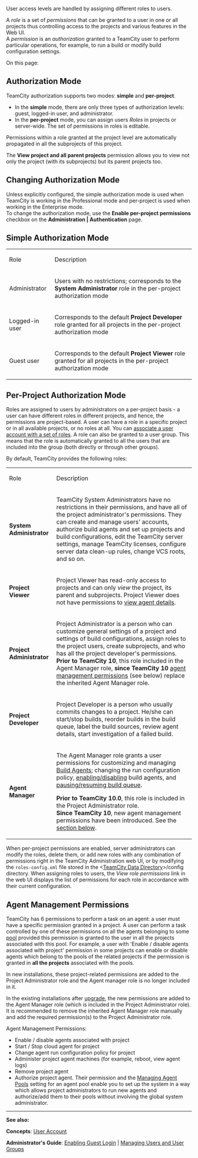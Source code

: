 [//]: # (title: Role and Permission)
[//]: # (auxiliary-id: Role and Permission)

User access levels are handled by assigning different roles to users.

A _role_ is a set of _permissions_ that can be granted to a user in one or all projects thus controlling access to the projects and various features in the Web UI.   
A _permission_ is an _authorization_ granted to a TeamCity user to perform particular operations, for example, to run a build or modify build configuration settings.

On this page:

<tag-list of="chapter" mode="tree" depth="4"/>

## Authorization Mode

TeamCity authorization supports two modes: __simple__ and __per\-project__.
* In the __simple__ mode, there are only three types of authorization levels: guest, logged\-in user, and administrator.   
* In the __per\-project__ mode, you can assign users _Roles_ in projects or server\-wide. The set of permissions in roles is editable.

Permissions within a role granted at the project level are automatically propagated in all the subprojects of this project.

The __View project and all parent projects__ permission allows you to view not only the project (with its subprojects) but its parent projects too.

## Changing Authorization Mode

Unless explicitly configured, the simple authorization mode is used when TeamCity is working in the Professional mode and per\-project is used when working in the Enterprise mode.   
To change the authorization mode, use the __Enable per\-project permissions__ checkbox on the __Administration | Authentication__ page.

## Simple Authorization Mode

<table>

<tr>

<td>

Role

</td>

<td>

Description

</td>

</tr>

<tr>

<td>

Administrator

</td>

<td>

Users with no restrictions; corresponds to the __System Administrator__ role in the per\-project authorization mode

</td></tr><tr>

<td>

Logged\-in user

</td>

<td>

Corresponds to the default __Project Developer__ role granted for all projects in the per\-project authorization mode


</td></tr><tr>

<td>

Guest user

</td>

<td>

Corresponds to the default __Project Viewer__ role granted for all projects in the per\-project authorization mode


</td></tr></table>

## Per-Project Authorization Mode

Roles are assigned to users by administrators on a per\-project basis \- a user can have different roles in different projects, and hence, the permissions are project\-based. A user can have a role in a specific project or in all available projects, or no roles at all. You can [associate a user account with a set of roles](managing-users-and-user-groups.md). A role can also be granted to a user group. This means that the role is automatically granted to all the users that are included into the group (both directly or through other groups).

By default, TeamCity provides the following roles:

<table><tr>

<td>

Role

</td>

<td>

Description

</td></tr><tr>

<td>

 __System Administrator__


</td>

<td>

TeamCity System Administrators have no restrictions in their permissions, and have all of the project administrator's permissions. They can create and manage users' accounts, authorize build agents and set up projects and build configurations, edit the TeamCity server settings, manage TeamCity licenses, configure server data clean\-up rules, change VCS roots, and so on.


</td></tr><tr>

<td>

__Project Viewer__

</td>

<td>

Project Viewer has read\-only access to projects and can only _view_ the project, its parent and subprojects. Project Viewer does not have permissions to [view agent details](build-agents-configuration-and-maintenance.md).

</td></tr><tr>

<td>

 __Project Administrator__


</td>

<td>

Project Administrator is a person who can customize general settings of a project and settings of build configurations, assign roles to the project users, create subprojects, and who has all the project developer's permissions. __Prior to TeamCity 10__, this role included in the Agent Manager role, __since TeamCity 10__ [agent management permissions](#Agent+Management+Permissions) (see below) replace the inherited Agent Manager role.


</td></tr><tr>

<td>

__Project Developer__


</td>

<td>

Project Developer is a person who usually commits changes to a project. He/she can start/stop builds, reorder builds in the build queue, label the build sources, review agent details, start investigation of a failed build.


</td></tr><tr>

<td>

__Agent Manager__


</td>

<td>

The Agent Manager role grants a user permissions for customizing and managing [Build Agents](build-agent.md); changing the run configuration policy, [enabling/disabling](build-agents-configuration-and-maintenance.md) build agents, and [pausing/resuming build queue](build-queue.md).

__Prior to TeamCity 10.0__, this role is included in the Project Administrator role.      
__Since TeamCity 10__, new agent management permissions have been introduced. See the [section below](#Agent+Management+Permissions).


</td></tr></table>

When per\-project permissions are enabled, server administrators can modify the roles, delete them, or add new roles with any combination of permissions right in the TeamCity Administration web UI, or by modifying the `roles-config.xml` file stored in the \<[TeamCity Data Directory](teamcity-data-directory.md)\>\/config directory. When assigning roles to users, the _View role permissions_ link in the web UI displays the list of permissions for each role in accordance with their current configuration.

## Agent Management Permissions

TeamCity has 6 permissions to perform a task on an agent: a user must have a specific permission granted in a project. A user can perform a task controlled by one of these permissions on all the agents belonging to some [pool](agent-pools.md) provided this permission is granted to the user in all the projects associated with this pool. For example, a user with 'Enable / disable agents associated with project' permission in some projects can enable or disable agents which belong to the pools of the related projects if the permission is granted in __all the projects__ associated with the pools. 

In new installations, these project\-related permissions are added to the Project Administrator role and the Agent manager role is no longer included in it.

In the existing installations after [upgrade](upgrade.md), the new permissions are added to the Agent Manager role (which is included in the Project Administrator role). It is recommended to remove the inherited Agent Manager role manually and add the required permission(s) to the Project Administrator role.

 
Agent Management Permissions:

* Enable / disable agents associated with project
* Start / Stop cloud agent for project
* Change agent run configuration policy for project
* Administer project agent machines (for example, reboot, view agent logs)
* Remove project agent
* Authorize project agent. Their permission and the [Managing Agent Pools](agent-pools.md#Managing+Agent+Pools) setting for an agent pool enable you to set up the system in a way which allows project administrators to run new agents and authorize/add them to their pools without involving the global system administrator.




__  __

__See also:__



__Concepts__: [User Account](user-account.md)

__Administrator's Guide__: [Enabling Guest Login](enabling-guest-login.md) | [Managing Users and User Groups](managing-users-and-user-groups.md) 